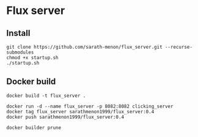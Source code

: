# Flux server

## Install
```
git clone https://github.com/sarath-menon/flux_server.git --recurse-submodules
chmod +x startup.sh 
./startup.sh
```

## Docker build

```
docker build -t flux_server .
```

```
docker run -d --name flux_server -p 8082:8082 clicking_server
docker tag flux_server sarathmenon1999/flux_server:0.4
docker push sarathmenon1999/flux_server:0.4
```

```
docker builder prune
```